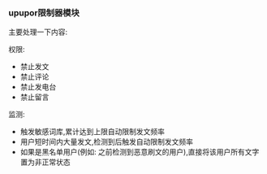 ### upupor限制器模块
主要处理一下内容:

权限:
- 禁止发文
- 禁止评论
- 禁止发电台
- 禁止留言

监测:
- 触发敏感词库,累计达到上限自动限制发文频率
- 用户短时间内大量发文,检测到后触发自动限制发文频率
- 如果是黑名单用户(例如: 之前检测到恶意刷文的用户),直接将该用户所有文字置为非正常状态